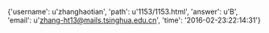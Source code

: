 {'username': u'zhanghaotian', 'path': u'1153/1153.html', 'answer': u'B', 'email': u'zhang-ht13@mails.tsinghua.edu.cn', 'time': '2016-02-23:22:14:31'}